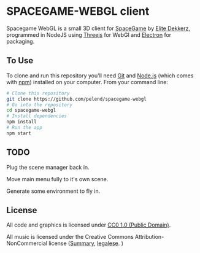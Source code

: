 # SPACEGAME-WEBGL client

Spacegame WebGL is a small 3D client for [SpaceGame](http://github.com/elitedekkerz/spacegame) by [Elite Dekkerz](http://github.com/elitedekkerz), 
programmed in NodeJS using [Threejs](http://threejs.org) for WebGl and [Electron](https://electron.atom.io) for packaging. 

## To Use

To clone and run this repository you'll need [Git](https://git-scm.com) and [Node.js](https://nodejs.org/en/download/) (which comes with [npm](http://npmjs.com)) installed on your computer. From your command line:

```bash
# Clone this repository
git clone https://github.com/pelend/spacegame-webgl
# Go into the repository
cd spacegame-webgl
# Install dependencies
npm install
# Run the app
npm start
```

## TODO

Plug the scene manager back in. 

Move main menu fully to it's own scene. 

Generate some environment to fly in.


## License

All code and graphics is licensed under [CC0 1.0 (Public Domain)](LICENSE.md).

All music is licensed under the Creative Commons Attribution-NonCommercial license ([Summary](http://creativecommons.org/licenses/by-nc/4.0/), [legalese](https://creativecommons.org/licenses/by-nc/4.0/legalcode). )




